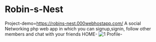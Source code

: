 # Robin-s-Nest
Project-demo=https://robins-nest.000webhostapp.com/
A social Networking php web app in which you can signup,signin, follow other members and chat with your friends
HOME-
![1](https://user-images.githubusercontent.com/37055246/99235445-dce2a100-281b-11eb-8049-700de765d26f.PNG)
Profile-
